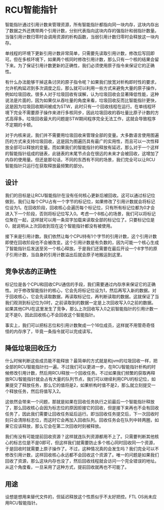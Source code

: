 # RCU智能指针

智能指针通过引用计数来管理资源，所有智能指针都指向同一块内存，这块内存出了数据之外还携带两个引用计数，分别代表指向这块内存的强指针和弱指针数量。当强引用计数归零时会调用资源的析构函数，当弱引用计数归零时会释放这一块内存。

单线程的环境下更新引用计数非常简单，只需要先读取引用计数，修改后写回即可。但在多核环境下，如果两个核同时修改引用计数，那么只有一个核的结果会留下来。为了保证引用计数更新的正确性，我们必须使用原子指令来保证它的正确性。

有什么办法能够干掉这条讨厌的原子指令呢？如果我们放宽对析构即时性的要求，允许机构延迟到多次调度之后，那么就可以利用一些方式来避免大量的原子操作，例如垃圾回收。很多人对于垃圾回收有误解，认为垃圾回收会显著降低性能，这种说法是片面的，因为如果仅从吞吐量的角度来看，垃圾回收反而比智能指针更快，这是因为垃圾回收期间被成为STW，此时只有一个回收线程在运行。在单线程环境下完全不需要原子操作来进行多核同步，因此垃圾回收的吞吐量比原子计数的方式高得多。垃圾回收最大的问题是STW期间程序完全无法工作，这就会导致程序不定期的卡顿。

对于内核来说，我们并不需要用垃圾回收来管理全部的变量。大多数语言使用图遍历的方式来支持垃圾回收，这是因为图遍历具有最广的实用性，而且可以一次性释放全部可以释放的变量。而如果我们的智能指针的释放有延迟，那么对于一个这样的智能指针组成的链表，此链表的末尾节点会在很远的未来才会被回收，这增加了内存的使用量。但还是那句话，不同的东西有不同的场景，我们完全可以让RCU智能指针只运行在获取释放最频繁的部分。

## 设计

我们的目标是让RCU智能指针在没有任何核心更新后被回收。这可以通过标记位做到，我们让每个CPU占有一个字节的标记位，如果修改了引用计数就会将标记位设为1。在回收阶段，回收核心会遍历每个标记位，只有所有标记位都为0才会进入下一个阶段，否则将标记位写入0。考虑一个8核心的场景，我们可以将标记位聚在一起，这样就可以用一条双字加载来读取全部的标记位了。只要标记位是0，就说明从上次回收到现在这个智能指针都没有被使用。

接下来是引用计数。我们依然让每个CPU持有1个字节的引用计数，这个引用计数即使在回收阶段也不会被改变。这个引用计数是有负数的，因为可能一个核心生成了智能指针后发送至另一个核心释放。于是我们还需要在最后开设一个8字节的原子引用计数，当自身的引用计数溢出后就会原子地搬运到这里。

## 竞争状态的正确性

标记位是各个CPU和回收CPU通信的手段，我们需要通过内存序来保证它的正确性。对于修改智能指针的核心，它会先将标记位设为1，然后再写入新的数据。对于回收核心，它会先读取数据，再读取标记位，再判断读取的数据。这就保证了当我们观测到标记位为0时，之前读取到的数据一定是上次回收写入0之前的数据。如果其他CPU在这里发生了竞争，那么上次回收写入0之前智能指针的引用计数一定不是0，因此回收核心不会回收这个智能指针。

事实上，我们可以把标志位和引用计数聚成一个16位成员，这样就不用管奇奇怪怪的内存序了，毕竟一条指令就可以完成读写。

## 降低垃圾回收压力

什么时候判断这些成员能不能释放？最简单的方式就是和jvm的垃圾回收一样，把全部的RCU智能指针扫一遍。不过我们可以更进一步，在RCU智能指针析构的时候修改引用计数，然后用RCU释放一个回收任务。不过如果我们频繁的获取再释放RCU智能指针就会占有大量的队列节点，我们可以继续利用CPU的标记位，如果提交了释放任务，那么它的值将是2，如果析构时值不是2，那么就立刻提交一个释放任务，然后将值写入2。

这依然会带来一个问题，那就是如果在回收任务执行之前最后一个智能指针释放了，那么回收核心会因为标志位的原因拒接它的回收，但是接下来再也不会有回收任务了，因此我们需要让回收任务延后运行。即当回收任务提交后，下一次回收时刻只会清除标志位，而这时它会再加入回收队列。回收任务会在队列中转两圈，如果它应该释放，那么它会在第二次回收时刻被释放。

我们有没有可能提前回收资源？这样就连队列资源都用不上了。只需要判断其他核心的标志位是不是0即可，但这样我们就需要防止多个核心同时回收同一个资源，于是回收时就需要上原子操作了。不过，这种情况真的会发生吗？我们完全可以不修改引用计数，这样回收核心永远都不会回收这个资源了。唯一的问题是如果我们回收了资源，那么这块内存也没了，然后回收线程就会访问一个完全错误的地址。从这个角度看，一旦采用了这种方式，提前回收就再也不可能了。

## 用途

设想是想用来替代文件的，但延迟释放这个性质似乎不太好把控。FTL OS尚未应用RCU智能指针。